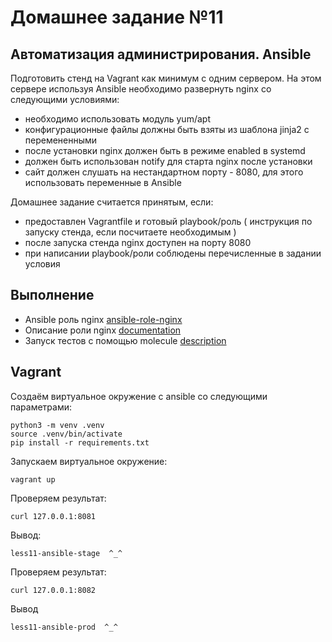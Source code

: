 # Домашнее задание №11

## Автоматизация администрирования. Ansible

Подготовить стенд на Vagrant как минимум с одним сервером. На этом сервере используя Ansible необходимо развернуть nginx со следующими условиями:

- необходимо использовать модуль yum/apt
- конфигурационные файлы должны быть взяты из шаблона jinja2 с перемененными
- после установки nginx должен быть в режиме enabled в systemd
- должен быть использован notify для старта nginx после установки
- сайт должен слушать на нестандартном порту - 8080, для этого использовать переменные в Ansible

Домашнее задание считается принятым, если:

- предоставлен Vagrantfile и готовый playbook/роль ( инструкция по запуску стенда, если посчитаете необходимым )
- после запуска стенда nginx доступен на порту 8080
- при написании playbook/роли соблюдены перечисленные в задании условия

## Выполнение

- Ansible роль nginx [ansible-role-nginx](./roles/ansible-role-nginx/)
- Описание роли nginx [documentation](./roles/ansible-role-nginx/README.md)
- Запуск тестов с помощью molecule [description](./ANSIBLE.md)

## Vagrant

Создаём виртуальное окружение с ansible со следующими параметрами:

```shell
python3 -m venv .venv
source .venv/bin/activate
pip install -r requirements.txt
```

Запускаем виртуальное окружение:

```shell
vagrant up
```

Проверяем результат:

```shell
curl 127.0.0.1:8081
```

Вывод:

```shell
less11-ansible-stage  ^_^
```

Проверяем результат:

```shell
curl 127.0.0.1:8082
```

Вывод

```shell
less11-ansible-prod  ^_^
```
